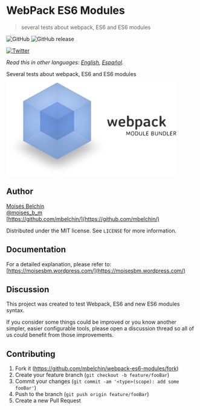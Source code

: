 # WebPack ES6 Modules
> several tests about webpack, ES6 and ES6 modules

![GitHub](https://img.shields.io/github/license/mbelchin/webpack-es6-modules.svg)
![GitHub release](https://img.shields.io/github/release/mbelchin/webpack-es6-modules.svg)


[![Twitter](https://img.shields.io/twitter/url/https/shields.io.svg?style=social)](https://twitter.com/intent/tweet?text=Wow:&url=https%3A%2F%2Fgithub.com%2Fmbelchin%webpack-es6-modules&hashtags=webpack,ES6,modules,workflow)

*Read this in other languages: [English](README.md), [Español](README.es.md).*

Several tests about webpack, ES6 and ES6 modules

![](webpack.png)

## Author

[Moisés Belchín](https://moisesbm.wordpress.com)  
[@moises_b_m](https://twitter.com/moises_b_m)  
[https://github.com/mbelchin/](https://github.com/mbelchin/)  

Distributed under the MIT license. See ``LICENSE`` for more information.

## Documentation

For a detailed explanation, please refer to:
[https://moisesbm.wordpress.com/](https://moisesbm.wordpress.com/)

## Discussion

This project was created to test Webpack, ES6 and new ES6 modules syntax.

If you consider some things could be improved or you know another simpler, easier configurable tools, please open a discussion thread so all of us could benefit from those improvements.

## Contributing

1. Fork it (<https://github.com/mbelchin/webpack-es6-modules/fork>)
2. Create your feature branch (`git checkout -b feature/fooBar`)
3. Commit your changes (`git commit -am '<type>(scope): add some fooBar'`)
4. Push to the branch (`git push origin feature/fooBar`)
5. Create a new Pull Request
